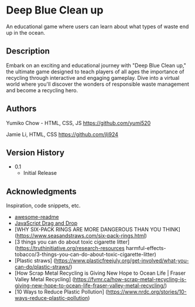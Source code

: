 # Deep Blue Clean up

An educational game where users can learn about what types of waste end up in the ocean.

## Description

Embark on an exciting and educational journey with "Deep Blue Clean up," 
the ultimate game designed to teach players of all ages the importance of recycling 
through interactive and engaging gameplay. 
Dive into a virtual world where you'll discover the wonders of responsible 
waste management and become a recycling hero.


## Authors

Yumiko Chow - HTML, CSS, JS
https://github.com/yumi520

Jamie Li, HTML, CSS
https://github.com/jli924

## Version History

* 0.1
    * Initial Release


## Acknowledgments

Inspiration, code snippets, etc.
* [awesome-readme](https://github.com/matiassingers/awesome-readme)
* [JavaScript Drag and Drop](https://www.javascripttutorial.net/web-apis/javascript-drag-and-drop/)
* [WHY SIX-PACK RINGS ARE MORE DANGEROUS THAN YOU THINK] (https://www.seasandstraws.com/six-pack-rings.html)
* [3 things you can do about toxic cigarette litter] (https://truthinitiative.org/research-resources harmful-effects-tobacco/3-things-you-can-do-about-toxic-cigarette-litter)
* [Plastic straws] (https://www.plasticfreejuly.org/get-involved/what-you-can-do/plastic-straws/)
* [How Scrap Metal Recycling is Giving New Hope to Ocean Life | Fraser Valley Metal Recycling] (https://fvmr.ca/how-scrap-metal-recycling-is-giving-new-hope-to-ocean-life-fraser-valley-metal-recycling/)
* [10 Ways to Reduce Plastic Pollution] (https://www.nrdc.org/stories/10-ways-reduce-plastic-pollution)